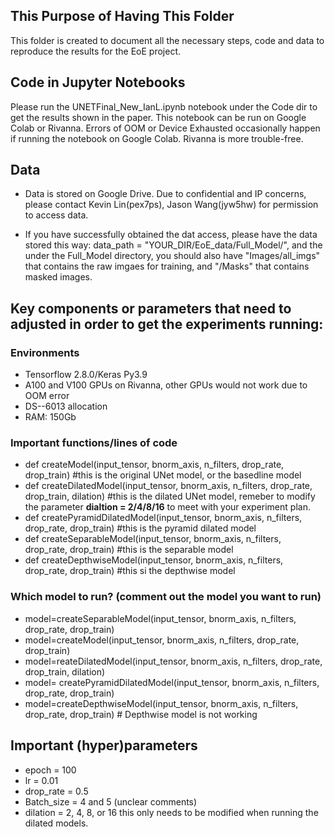 ## This Purpose of Having This Folder 
This folder is created to document all the necessary steps, code and data to reproduce the results for the EoE project.

## Code in Jupyter Notebooks
Please run the UNETFinal_New_IanL.ipynb notebook under the Code dir to get the results shown in the paper. This notebook can be run on Google Colab or Rivanna. Errors of OOM or Device Exhausted occasionally happen if running the notebook on Google Colab. Rivanna is more trouble-free.

## Data 
- Data is stored on Google Drive. Due to confidential and IP concerns, please contact Kevin Lin(pex7ps), Jason Wang(jyw5hw) for permission to access data.

- If you have successfully obtained the dat access, please have the data stored this way: data_path = "YOUR_DIR/EoE_data/Full_Model/", and the under the Full_Model directory, you should also have "Images/all_imgs" that contains the raw imgaes for training, and "/Masks" that contains masked images.

## Key components or parameters that need to adjusted in order to get the experiments running:

### Environments
- Tensorflow 2.8.0/Keras Py3.9
- A100 and V100 GPUs on Rivanna, other GPUs would not work due to OOM error
- DS--6013 allocation
- RAM: 150Gb

### Important functions/lines of code
- def createModel(input_tensor, bnorm_axis, n_filters, drop_rate, drop_train) #this is the original UNet model, or the basedline model
- def createDilatedModel(input_tensor, bnorm_axis, n_filters, drop_rate, drop_train, dilation) #this is the dilated UNet model, remeber to modify the parameter **dialtion = 2/4/8/16** to meet with your experiment plan.
- def createPyramidDilatedModel(input_tensor, bnorm_axis, n_filters, drop_rate, drop_train) #this is the pyramid dilated model
- def createSeparableModel(input_tensor, bnorm_axis, n_filters, drop_rate, drop_train) #this is the separable model
- def createDepthwiseModel(input_tensor, bnorm_axis, n_filters, drop_rate, drop_train) #this si the depthwise model

### Which model to run? (comment out the model you want to run) 
- model=createSeparableModel(input_tensor, bnorm_axis, n_filters, drop_rate, drop_train)
- model=createModel(input_tensor, bnorm_axis, n_filters, drop_rate, drop_train)
- model=reateDilatedModel(input_tensor, bnorm_axis, n_filters, drop_rate, drop_train, dilation)
- model= createPyramidDilatedModel(input_tensor, bnorm_axis, n_filters, drop_rate, drop_train)
- model=createDepthwiseModel(input_tensor, bnorm_axis, n_filters, drop_rate, drop_train) # Depthwise model is not working

## Important (hyper)parameters 
- epoch = 100
- lr = 0.01
- drop_rate = 0.5
- Batch_size = 4 and 5 (unclear comments)
- dilation = 2, 4, 8, or 16 this only needs to be modified when running the dilated models.
